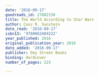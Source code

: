 ```yaml
---
date: '2016-09-17'
goodreads_id: 27882150
title: The World According to Star Wars
author: Cass R. Sunstein
date_read: '2016-09-17'
isbn13: '9780062484222'
year_published: 2016
original_publication_year: 2016
date_added: '2016-09-17'
publisher: Dey Street Books
binding: Hardcover
number_of_pages: 223

---
```


